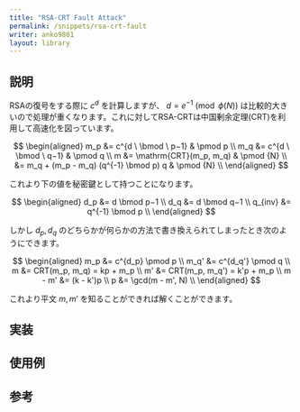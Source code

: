 ```yaml
---
title: "RSA-CRT Fault Attack"
permalink: /snippets/rsa-crt-fault
writer: anko9801
layout: library
---
```


## 説明

RSAの復号をする際に $c^d$ を計算しますが、 $d = e^{-1} \pmod {\phi (N)}$ は比較的大きいので処理が重くなります。これに対してRSA-CRTは中国剰余定理(CRT)を利用して高速化を図っています。

$$
\begin{aligned}
m_p &= c^{d \ \bmod \ p−1} & \pmod p \\
m_q &= c^{d \ \bmod \ q−1} & \pmod q \\
m &= \mathrm{CRT}(m_p, m_q) & \pmod {N} \\
&= m_q + (m_p - m_q) (q^{-1} \bmod p) q & \pmod {N} \\
\end{aligned}
$$

これより下の値を秘密鍵として持つことになります。

$$
\begin{aligned}
d_p &= d \bmod p−1 \\
d_q &= d \bmod q−1 \\
q_{inv} &= q^{-1} \bmod p \\
\end{aligned}
$$

しかし $d_p, d_q$ のどちらかが何らかの方法で書き換えられてしまったとき次のようにできます。

$$
\begin{aligned}
m_p &= c^{d_p} \pmod p \\
m_q' &= c^{d_q'} \pmod q \\
m &= CRT(m_p, m_q) = kp + m_p \\
m' &= CRT(m_p, m_q') = k'p + m_p \\
m - m' &= (k - k')p \\
p &= \gcd(m - m', N) \\
\end{aligned}
$$

これより平文 $m, m'$ を知ることができれば解くことができます。

## 実装


## 使用例


## 参考

